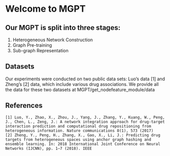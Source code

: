 # Welcome to MGPT
## Our MGPT is split into three stages:
 1. Heterogeneous Network Construction
 2. Graph Pre-training
 3. Sub-graph Representation
## Datasets
Our experiments were conducted on two public data sets: Luo’s data [1] and Zheng’s [2] data, which include various drug associations. We provide all the data for these two datasets at MGPT/get_nodefeature_module/data


## References
```
[1] Luo, Y., Zhao, X., Zhou, J., Yang, J., Zhang, Y., Kuang, W., Peng, J., Chen, L., Zeng, J.: A network integration approach for drug-target interaction prediction and computational drug repositioning from heterogeneous information. Nature communications 8(1), 573 (2017)
[2] Zheng, Y., Peng, H., Zhang, X., Gao, X., Li, J.: Predicting drug targets from heterogeneous spaces using anchor graph hashing and ensemble learning. In: 2018 International Joint Conference on Neural Networks (IJCNN), pp. 1–7 (2018). IEEE
```
